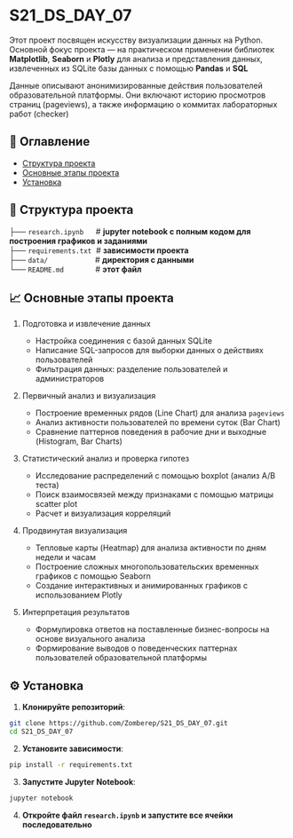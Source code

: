 # S21_DS_DAY_07

Этот проект посвящен искусству визуализации данных на Python. Основной фокус проекта — на практическом применении библиотек **Matplotlib**, **Seaborn** и **Plotly** для анализа и представления данных, извлеченных из SQLite базы данных с помощью **Pandas** и **SQL** <br>

Данные описывают анонимизированные действия пользователей образовательной платформы. Они включают историю просмотров страниц (pageviews), а также информацию о коммитах лабораторных работ (checker)

## 📌 Оглавление
- [Структура проекта](#-структура-проекта)
- [Основные этапы проекта](#-основные-этапы-проекта)
- [Установка](#-установка)

## 📁 Структура проекта
├── `research.ipynb` &emsp; # **jupyter notebook с полным кодом для построения графиков и заданиями** <br>
├── `requirements.txt`&nbsp; # **зависимости проекта** <br>
├── `data/` &emsp;&emsp;&emsp;&emsp;&emsp;&ensp;&nbsp;# **директория с данными** <br>
└── `README.md` &emsp;&emsp;&emsp;&ensp; # **этот файл** <br>

## 📈 Основные этапы проекта

1) Подготовка и извлечение данных

    * Настройка соединения с базой данных SQLite
    * Написание SQL-запросов для выборки данных о действиях пользователей
    * Фильтрация данных: разделение пользователей и администраторов

2) Первичный анализ и визуализация

    * Построение временных рядов (Line Chart) для анализа `pageviews`
    * Анализ активности пользователей по времени суток (Bar Chart)
    * Сравнение паттернов поведения в рабочие дни и выходные (Histogram, Bar Charts)

3) Статистический анализ и проверка гипотез

    * Исследование распределений с помощью boxplot (анализ A/B теста)
    * Поиск взаимосвязей между признаками с помощью матрицы scatter plot
    * Расчет и визуализация корреляций

4) Продвинутая визуализация

    * Тепловые карты (Heatmap) для анализа активности по дням недели и часам
    * Построение сложных многопользовательских временных графиков с помощью Seaborn
    * Создание интерактивных и анимированных графиков с использованием Plotly

5) Интерпретация результатов

    * Формулировка ответов на поставленные бизнес-вопросы на основе визуального анализа
    * Формирование выводов о поведенческих паттернах пользователей образовательной платформы

<a id="-установка"></a>
## ⚙️ Установка

1. **Клонируйте репозиторий**:
```bash
git clone https://github.com/Zomberep/S21_DS_DAY_07.git
cd S21_DS_DAY_07
```
2. **Установите зависимости**:
```bash
pip install -r requirements.txt
```
3. **Запустите Jupyter Notebook**:
```bash
jupyter notebook
```
4. **Откройте файл ```research.ipynb``` и запустите все ячейки последовательно**
